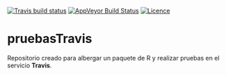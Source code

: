 [![Travis build status](https://travis-ci.org/Jaimemosg/pruebasTravis.svg?branch=master)](https://travis-ci.org/Jaimemosg/pruebasTravis)
[![AppVeyor Build Status](https://ci.appveyor.com/api/projects/status/github/Jaimemosg/pruebasTravis?branch=master&svg=true)](https://ci.appveyor.com/project/Jaimemosg/pruebastravis)
[![Licence](https://img.shields.io/badge/licence-GPL--3-blue.svg)](https://www.gnu.org/licenses/gpl-3.0.en.html)

# pruebasTravis
Repositorio creado para albergar un paquete de R y realizar pruebas en el servicio **Travis**.
